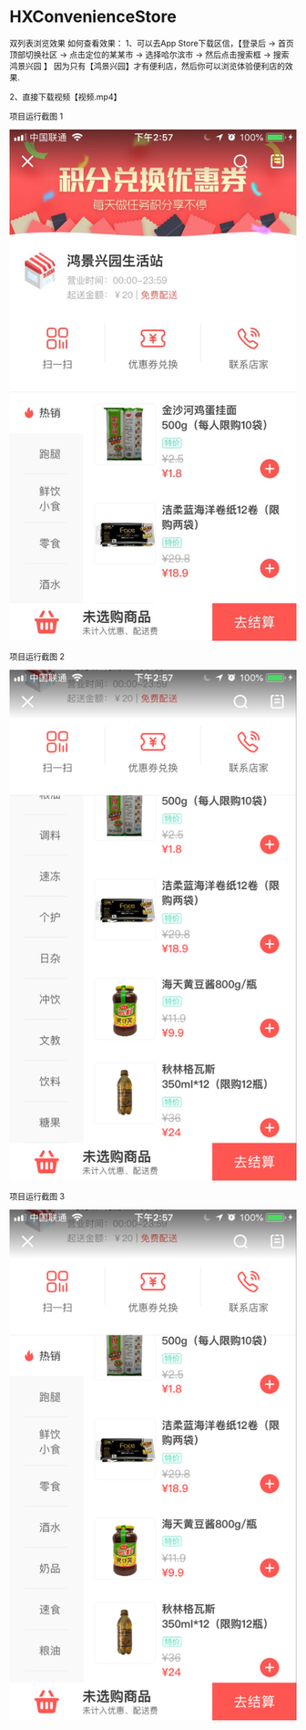# HXConvenienceStore
双列表浏览效果
如何查看效果：
1、可以去App Store下载区信，【登录后 -> 首页顶部切换社区 -> 点击定位的某某市 -> 选择哈尔滨市  ->  然后点击搜索框 -> 搜索鸿景兴园 】
因为只有【鸿景兴园】才有便利店，然后你可以浏览体验便利店的效果.

2、直接下载视频【视频.mp4】

项目运行截图 1

![项目运行截图](https://github.com/andZhangjiong/HXConvenienceStore/blob/master/293D25E3FD966CF8AEC50AC4CC335EB6.jpg)

项目运行截图 2

![项目运行截图](https://github.com/andZhangjiong/HXConvenienceStore/blob/master/AB8FC4F92A65FBF9E16EAD04A0286A51.png)

项目运行截图 3

![项目运行截图](https://github.com/andZhangjiong/HXConvenienceStore/blob/master/FAF62D7388D5D1A709FA51C085047E8F.png)

